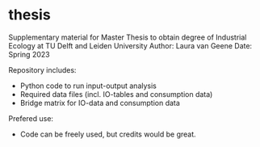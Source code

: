 # thesis
Supplementary material for Master Thesis to obtain degree of Industrial Ecology at TU Delft and Leiden University
Author: Laura van Geene
Date: Spring 2023

Repository includes:
- Python code to run input-output analysis
- Required data files (incl. IO-tables and consumption data)
- Bridge matrix for IO-data and consumption data

Prefered use:
- Code can be freely used, but credits would be great.
